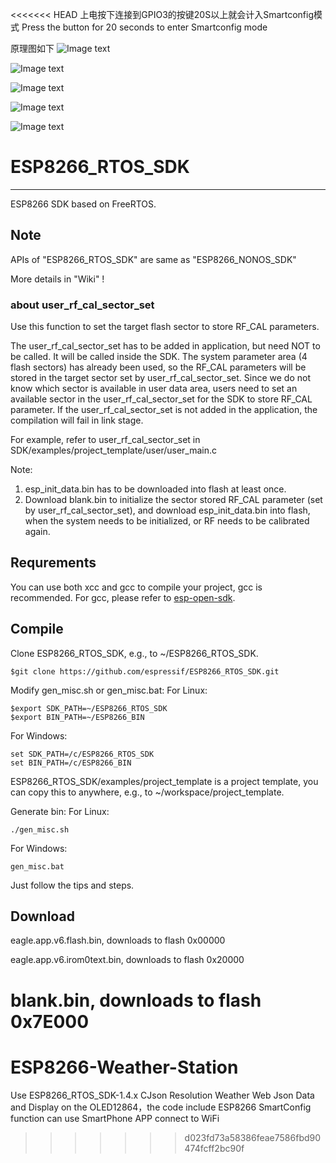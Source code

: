 <<<<<<< HEAD
上电按下连接到GPIO3的按键20S以上就会计入Smartconfig模式
Press the button for 20 seconds to enter Smartconfig mode

原理图如下
![Image text](https://raw.githubusercontent.com/hxy513696765/ESP8266-Weather-Station/master/PDF%20and%20Schematic%20diagram/schematic%20diagram.bmp)

![Image text](https://github.com/hxy513696765/ESP8266-Weather-Station/blob/master/Photo/weather%20display.jpg?raw=true)

![Image text](https://github.com/hxy513696765/ESP8266-Weather-Station/blob/master/Photo/weather%20data.jpg?raw=true)

![Image text](https://github.com/hxy513696765/ESP8266-Weather-Station/blob/master/Photo/hardware.jpg?raw=true)

![Image text](https://github.com/hxy513696765/ESP8266-Weather-Station/blob/master/Photo/smartconfig.jpg?raw=true)



# ESP8266_RTOS_SDK #

----------

ESP8266 SDK based on FreeRTOS.
   
## Note ##

APIs of "ESP8266_RTOS_SDK" are same as "ESP8266_NONOS_SDK"

More details in "Wiki" !

### about user_rf_cal_sector_set ###

Use this function to set the target flash sector to store RF_CAL parameters. 

The user_rf_cal_sector_set has to be added in application, but need NOT to be called. It will be called inside the SDK.
The system parameter area (4 flash sectors) has already been used, so the RF_CAL parameters will be stored in the target sector set by user_rf_cal_sector_set. Since we do not know which sector is available in user data area, users need to set an available sector in the user_rf_cal_sector_set for the SDK to store RF_CAL parameter. If the user_rf_cal_sector_set is not added in the application, the compilation will fail in link stage.

For example, refer to user_rf_cal_sector_set in SDK/examples/project_template/user/user_main.c

Note:

1. esp_init_data.bin has to be downloaded into flash at least once.
2. Download blank.bin to initialize the sector stored RF_CAL parameter (set by user_rf_cal_sector_set), and download esp_init_data.bin into flash, when the system needs to be initialized, or RF needs to be calibrated again.

## Requrements ##

You can use both xcc and gcc to compile your project, gcc is recommended.
For gcc, please refer to [esp-open-sdk](https://github.com/pfalcon/esp-open-sdk).

  
## Compile ##

Clone ESP8266_RTOS_SDK, e.g., to ~/ESP8266_RTOS_SDK.

    $git clone https://github.com/espressif/ESP8266_RTOS_SDK.git

Modify gen_misc.sh or gen_misc.bat:
For Linux:

    $export SDK_PATH=~/ESP8266_RTOS_SDK
    $export BIN_PATH=~/ESP8266_BIN

For Windows:

    set SDK_PATH=/c/ESP8266_RTOS_SDK
    set BIN_PATH=/c/ESP8266_BIN

ESP8266_RTOS_SDK/examples/project_template is a project template, you can copy this to anywhere, e.g., to ~/workspace/project_template.

Generate bin: 
For Linux:

    ./gen_misc.sh

For Windows:

    gen_misc.bat
   
Just follow the tips and steps.

## Download ##

eagle.app.v6.flash.bin, downloads to flash 0x00000

eagle.app.v6.irom0text.bin, downloads to flash 0x20000

blank.bin, downloads to flash 0x7E000
=======
# ESP8266-Weather-Station
Use ESP8266_RTOS_SDK-1.4.x CJson Resolution Weather Web Json Data and Display on the OLED12864，the code include ESP8266 SmartConfig function can use SmartPhone APP connect to WiFi
>>>>>>> d023fd73a58386feae7586fbd90474fcff2bc90f

